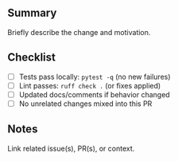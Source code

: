 ## Summary

Briefly describe the change and motivation.

## Checklist

- [ ] Tests pass locally: `pytest -q` (no new failures)
- [ ] Lint passes: `ruff check .` (or fixes applied)
- [ ] Updated docs/comments if behavior changed
- [ ] No unrelated changes mixed into this PR

## Notes

Link related issue(s), PR(s), or context.

